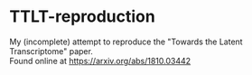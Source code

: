 # TTLT-reproduction
My (incomplete) attempt to reproduce the "Towards the Latent Transcriptome" paper.  
Found online at https://arxiv.org/abs/1810.03442
